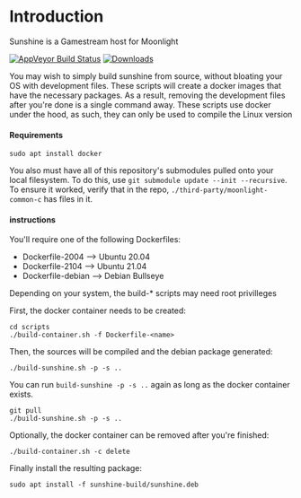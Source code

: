 # Introduction
Sunshine is a Gamestream host for Moonlight

[![AppVeyor Build Status](https://ci.appveyor.com/api/projects/status/cgrtw2g3fq9b0b70/branch/master?svg=true)](https://ci.appveyor.com/project/loki-47-6F-64/sunshine/branch/master)
[![Downloads](https://img.shields.io/github/downloads/Loki-47-6F-64/sunshine/total)](https://github.com/Loki-47-6F-64/sunshine/releases)

You may wish to simply build sunshine from source, without bloating your OS with development files.
These scripts will create a docker images that have the necessary packages. As a result, removing the development files after you're done is a single command away.
These scripts use docker under the hood, as such, they can only be used to compile the Linux version


#### Requirements

```
sudo apt install docker
```

You also must have all of this repository's submodules pulled onto your local filesystem. To do this, use `git submodule update --init --recursive`. To ensure it worked, verify that in the repo, `./third-party/moonlight-common-c` has files in it.


#### instructions

You'll require one of the following Dockerfiles:
* Dockerfile-2004 --> Ubuntu 20.04
* Dockerfile-2104 --> Ubuntu 21.04
* Dockerfile-debian --> Debian Bullseye

Depending on your system, the build-* scripts may need root privilleges

First, the docker container needs to be created:
```
cd scripts
./build-container.sh -f Dockerfile-<name>
```

Then, the sources will be compiled and the debian package generated:
```
./build-sunshine.sh -p -s ..
```
You can run `build-sunshine -p -s ..` again as long as the docker container exists.

```
git pull
./build-sunshine.sh -p -s ..
```

Optionally, the docker container can be removed after you're finished:
```
./build-container.sh -c delete
```

Finally install the resulting package:
```
sudo apt install -f sunshine-build/sunshine.deb
```

